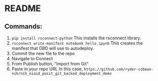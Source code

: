 # README

## Commands: 
1. `pip install rsconnect-python`
    This installs the rsconnect library.
2. `rsconnect write-manifest notebook hello.ipynb`
    This creates the manifest that GBD will use to autodeploy. 
3. Commit the new file to the repo
4. Navigate to Connect
5. From Publish button, "Import from Git"
6. Paste in your repo URL
    In this case, `https://github.com/ryder-cobean-nih/nih_niaid_posit_git_backed_deployment_demo`
    


